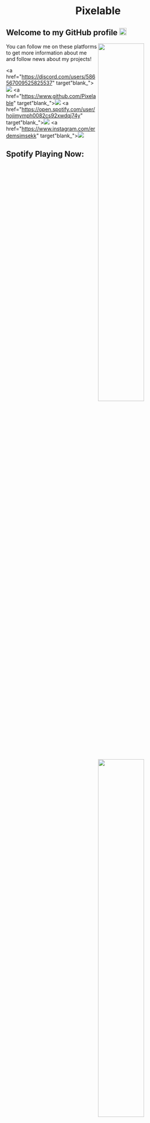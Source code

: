 <h1 align="center">Pixelable</h1>

<h2>Welcome to my GitHub profile <img src="https://media.giphy.com/media/Q7LHmoFwVP6Yc1swZs/giphy.gif" height="20px"></h2>

<img width="50%" align="right" src="https://github-readme-stats.vercel.app/api?username=pixelable&count_private=true&show_icons=true&theme=dark&hide_border=true&include_all_commits=true">
<img width="50%" height="1px" align="right" src="https://i.imgur.com/DkKayja.png">
<img width="50%" align="right" src="https://github-readme-stats.vercel.app/api/top-langs/?username=pixelable&theme=dark&hide_border=true&layout=compact">

You can follow me on these platforms to get more information about me and follow news about my projects!

 <a href="https://discord.com/users/586567009525825537" target"blank_"><img src="https://img.shields.io/badge/Discord%20-7289DA.svg?&style=for-the-badge&logo=discord&logoColor=white"></a>
  <a href="https://www.github.com/Pixelable" target"blank_"><img src="https://img.shields.io/badge/GitHub%20-191717.svg?&style=for-the-badge&logo=github&logoColor=white"></a>
  <a href="https://open.spotify.com/user/hojimymph0082cs92xwdqj74y" target"blank_"><img src="https://img.shields.io/badge/Spotify%20-1ed760.svg?&style=for-the-badge&logo=spotify&logoColor=white"></a>
 <a href="https://www.instagram.com/erdemsimsekk" target"blank_"><img src="https://img.shields.io/badge/INSTAGRAM%20-DC3175.svg?&style=for-the-badge&logo=instagram&logoColor=white"></a>


## Spotify Playing Now:

[<img src="https://now-playing-codestackr.vercel.app/api/spotify-playing" alt="codeSTACKr Spotify Playing" width="350" />](https://open.spotify.com/user/7thz7xfvu5tbn6pwp9hka298j)
